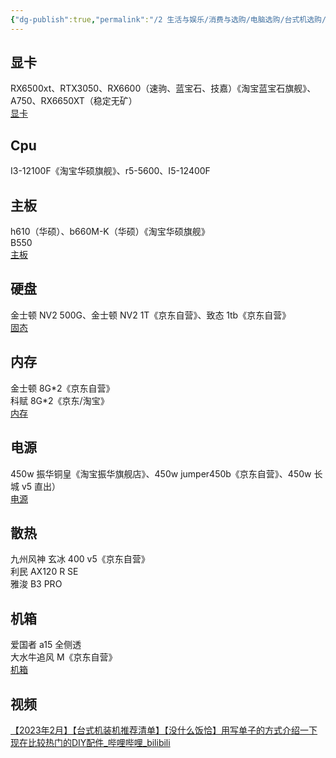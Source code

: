 ```yaml
---
{"dg-publish":true,"permalink":"/2 生活与娱乐/消费与选购/电脑选购/台式机选购/20230601我的配置考虑/","title":"20230601我的配置考虑"}
---
```



## 显卡
RX6500xt、RTX3050、RX6600（速驹、蓝宝石、技嘉）《淘宝蓝宝石旗舰》、A750、RX6650XT（稳定无矿）  
[显卡](../../../../../2%20生活与娱乐/消费与选购/电脑选购/台式机选购/显卡/显卡.md)

## Cpu
I3-12100F《淘宝华硕旗舰》、r5-5600、I5-12400F

## 主板
h610（华硕）、b660M-K（华硕）《淘宝华硕旗舰》  
B550  
[主板](../../../../../2%20生活与娱乐/消费与选购/电脑选购/台式机选购/主板.md)

## 硬盘
金士顿 NV2 500G、金士顿 NV2 1T《京东自营》、致态 1tb《京东自营》  
[固态](../../../../../2%20生活与娱乐/消费与选购/电脑选购/台式机选购/固态.md)

## 内存
金士顿 8G\*2《京东自营》  
科赋 8G\*2《京东/淘宝》  
[内存](../../../../../2%20生活与娱乐/消费与选购/电脑选购/台式机选购/内存.md)

## 电源
450w 振华铜皇《淘宝振华旗舰店》、450w jumper450b《京东自营》、450w 长城 v5 直出）  
[电源](../../../../../2%20生活与娱乐/消费与选购/电脑选购/台式机选购/电源.md)

## 散热
九州风神 玄冰 400 v5《京东自营》  
利民 AX120 R SE  
雅浚 B3 PRO                                                                                   

## 机箱
爱国者 a15 全侧透  
大水牛追风 M《京东自营》  
[机箱](../../../../../2%20生活与娱乐/消费与选购/电脑选购/台式机选购/机箱.md)

## 视频
[【2023年2月】【台式机装机推荐清单】【没什么饭恰】用写单子的方式介绍一下现在比较热门的DIY配件_哔哩哔哩_bilibili](https://www.bilibili.com/video/BV1m54y1c7TU/?buvid=XY630CE669F34078F341989B1EE06E60B0127&is_story_h5=false&mid=g8UDjEqHIS5oCexxb9oAEQ%3D%3D&p=1&plat_id=116&share_from=ugc&share_medium=android&share_plat=android&share_session_id=fb55b412-6353-413a-8bc2-e5a7dacb7959&share_source=WEIXIN&share_tag=s_i&timestamp=1685265762&unique_k=eCujV9o&up_id=1959209&vd_source=20cb3e7c6ad3d64f0eb2d763ff005080)